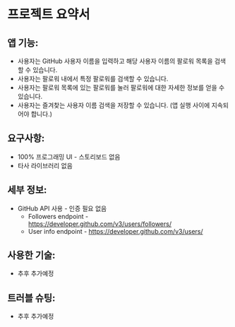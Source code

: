 # 프로젝트 요약서

## 앱 기능:

- 사용자는 GitHub 사용자 이름을 입력하고 해당 사용자 이름의 팔로워 목록을 검색할 수 있습니다.
- 사용자는 팔로워 내에서 특정 팔로워를 검색할 수 있습니다.
- 사용자는 팔로워 목록에 있는 팔로워를 눌러 팔로워에 대한 자세한 정보를 얻을 수 있습니다.
- 사용자는 즐겨찾는 사용자 이름 검색을 저장할 수 있습니다. (앱 실행 사이에 지속되어야 합니다.)

## 요구사항:

- 100% 프로그래밍 UI - 스토리보드 없음
- 타사 라이브러리 없음

## 세부 정보:

- GitHub API 사용 - 인증 필요 없음
    - Followers endpoint - https://developer.github.com/v3/users/followers/
    - User info endpoint - https://developer.github.com/v3/users/

## 사용한 기술:

- 추후 추가예정

## 트러블 슈팅:

- 추후 추가예정
